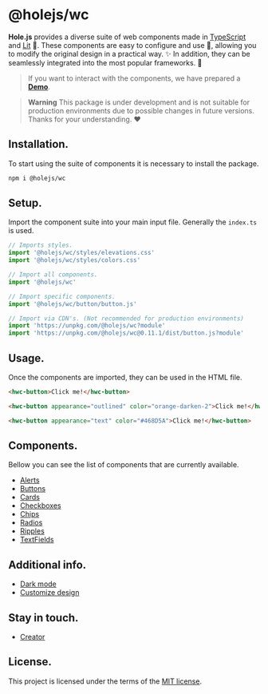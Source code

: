 # @holejs/wc

**Hole.js** provides a diverse suite of web components made in [TypeScript](https://www.typescriptlang.org/) and [Lit](https://lit.dev/) 🔌. These components are easy to configure and use 🧩, allowing you to modify the original design in a practical way. ✨ In addition, they can be seamlessly integrated into the most popular frameworks. 🚀

> If you want to interact with the components, we have prepared a [**Demo**](https://codesandbox.io/s/holejs-web-components-kzslns).

> **Warning**
> This package is under development and is not suitable for production environments due to possible changes in future versions. Thanks for your understanding. ❤️

## Installation.

To start using the suite of components it is necessary to install the package.

```bash
npm i @holejs/wc
```

## Setup.

Import the component suite into your main input file. Generally the `index.ts` is used.

```ts
// Imports styles.
import '@holejs/wc/styles/elevations.css'
import '@holejs/wc/styles/colors.css'

// Import all components.
import '@holejs/wc'

// Import specific components.
import '@holejs/wc/button/button.js'

// Import via CDN's. (Not recommended for production environments)
import 'https://unpkg.com/@holejs/wc?module'
import 'https://unpkg.com/@holejs/wc@0.11.1/dist/button.js?module'
```

## Usage.

Once the components are imported, they can be used in the HTML file.

```html
<hwc-button>Click me!</hwc-button>

<hwc-button appearance="outlined" color="orange-darken-2">Click me!</hwc-button>

<hwc-button appearance="text" color="#468D5A">Click me!</hwc-button>
```

## Components.

Bellow you can see the list of components that are currently available.

- [Alerts](/docs/components/alerts.md)
- [Buttons](/docs/components/button.md)
- [Cards](/docs/components/cards.md)
- [Checkboxes](/docs/components/checkboxes.md)
- [Chips](/docs/components/chips.md)
- [Radios](/docs/components/radios.md)
- [Ripples](/docs/components/ripples.md)
- [TextFields](/docs/components/text-fields.md)

## Additional info.

- [Dark mode](/docs/advance/dark-mode.md)
- [Customize design](/docs/advance/customize-design.md)

## Stay in touch.

- [Creator](https://twitter.com/thebug404)

## License.

This project is licensed under the terms of the [MIT license](/LICENSE).

